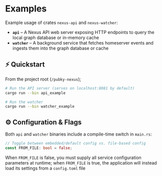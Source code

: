 # Examples

Example usage of crates `nexus-api` and `nexus-watcher`:
- **`api`** – A Nexus API web server exposing HTTP endpoints to query the local graph database or in-memory cache
- **`watcher`** – A background service that fetches homeserver events and ingests them into the graph database or cache

## ⚡ Quickstart

From the project root (`/pubky-nexus`);

```bash
# Run the API server (serves on localhost:8081 by default)
cargo run --bin api_example

# Run the watcher
cargo run --bin watcher_example
```

## ⚙️ Configuration & Flags

Both `api` and `watcher` binaries include a compile-time switch in `main.rs`:

```rust
// Toggle between embedded/default config vs. file-based config
const FROM_FILE: bool = false;
```

When `FROM_FILE` is false, you must supply all service configuration parameters at runtime; when `FROM_FILE` is true, the application will instead load its settings from a `config.toml` file
